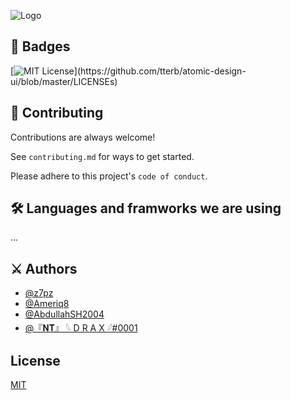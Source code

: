 ![Logo](https://dev-to-uploads.s3.amazonaws.com/uploads/articles/th5xamgrr6se0x5ro4g6.png)

## 🧶 Badges

[![MIT License](https://img.shields.io/apm/l/atomic-design-ui.svg?)](https://github.com/tterb/atomic-design-ui/blob/master/LICENSEs)

## 🤼 Contributing

Contributions are always welcome!

See `contributing.md` for ways to get started.

Please adhere to this project's `code of conduct`.

## 🛠 Languages and framworks we are using

...

## ⚔ Authors

- [@z7pz](https://www.github.com/z7pz)
- [@Ameriq8](https://www.github.com/Ameriq8)
- [@AbdullahSH2004](https://www.github.com/AbdullahSH2004)
- [@『𝐍𝐓』 𓆩 D R A X 𓆪#0001](https://www.github.com/draxtech)

## License

[MIT](https://github.com/z7pz/shop/blob/main/LICENCE.md)
